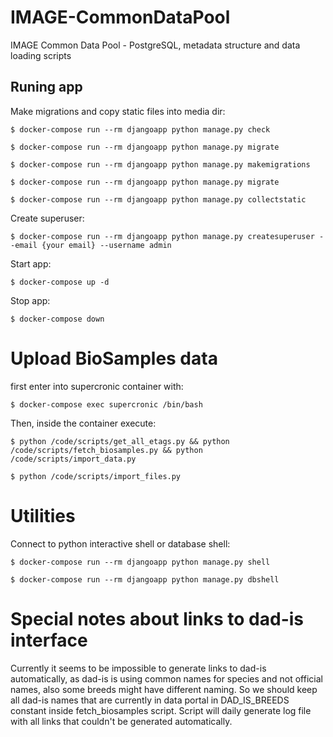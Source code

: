 # IMAGE-CommonDataPool

IMAGE Common Data Pool - PostgreSQL, metadata structure and data loading scripts

## Runing app


Make migrations and copy static files into media dir:

```
$ docker-compose run --rm djangoapp python manage.py check

$ docker-compose run --rm djangoapp python manage.py migrate

$ docker-compose run --rm djangoapp python manage.py makemigrations

$ docker-compose run --rm djangoapp python manage.py migrate

$ docker-compose run --rm djangoapp python manage.py collectstatic
```

Create superuser:

```
$ docker-compose run --rm djangoapp python manage.py createsuperuser --email {your email} --username admin
```

Start app:

```
$ docker-compose up -d
```

Stop app:

```
$ docker-compose down
```

# Upload BioSamples data

first enter into supercronic container with:

```
$ docker-compose exec supercronic /bin/bash
```

Then, inside the container execute:

```
$ python /code/scripts/get_all_etags.py && python /code/scripts/fetch_biosamples.py && python /code/scripts/import_data.py

$ python /code/scripts/import_files.py
```

# Utilities

Connect to python interactive shell or database shell:

```
$ docker-compose run --rm djangoapp python manage.py shell

$ docker-compose run --rm djangoapp python manage.py dbshell
```

# Special notes about links to dad-is interface

Currently it seems to be impossible to generate links to dad-is automatically,
as dad-is is using common names for species and not official names, also some
breeds might have different naming. So we should keep all dad-is names that
are currently in data portal in DAD_IS_BREEDS constant inside fetch_biosamples
script. Script will daily generate log file with all links that couldn't be
generated automatically.
